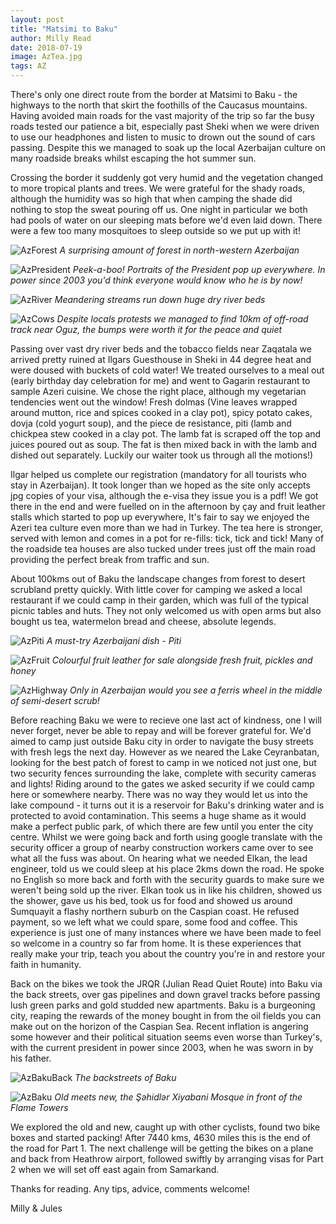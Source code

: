 ```yaml
---
layout: post
title: "Matsimi to Baku"
author: Milly Read
date: 2018-07-19
image: AzTea.jpg
tags: AZ 
--- 
```


There's only one direct route from the border at Matsimi to Baku - the highways to the north that skirt the foothills of the Caucasus mountains. Having avoided main roads for the vast majority of the trip so far the busy roads tested our patience a bit, especially past Sheki when we were driven to use our headphones and listen to music to drown out the sound of cars passing. Despite this we managed to soak up the local Azerbaijan culture on many roadside breaks whilst escaping the hot summer sun. 

Crossing the border it suddenly got very humid and the vegetation changed to more tropical plants and trees. We were grateful for the shady roads, although the humidity was so high that when camping the shade did nothing to stop the sweat pouring off us. One night in particular we both had pools of water on our sleeping mats before we'd even laid down. There were a few too many mosquitoes to sleep outside so we put up with it! 

![AzForest](assets/img/AzForest.JPG) *A surprising amount of forest in north-western Azerbaijan*  

![AzPresident](assets/img/AzPresident.JPG) *Peek-a-boo! Portraits of the President pop up everywhere. In power since 2003 you'd think everyone would know who he is by now!*  

![AzRiver](assets/img/AzRiver.JPG) *Meandering streams run down huge dry river beds*  

![AzCows](assets/img/AzCows.JPG) *Despite locals protests we managed to find 10km of off-road track near Oguz, the bumps were worth it for the peace and quiet*

Passing over vast dry river beds and the tobacco fields near Zaqatala we arrived pretty ruined at Ilgars Guesthouse in Sheki in 44 degree heat and were doused with buckets of cold water! We treated ourselves to a meal out (early birthday day celebration for me) and went to Gagarin restaurant to sample Azeri cuisine. We chose the right place, although my vegetarian tendencies went out the window! Fresh dolmas (Vine leaves wrapped around mutton, rice and spices cooked in a clay pot), spicy potato cakes, dovja (cold yogurt soup), and the piece de resistance, piti (lamb and chickpea stew cooked in a clay pot. The lamb fat is scraped off the top and juices poured out as soup. The fat is then mixed back in with the lamb and dished out separately. Luckily our waiter took us through all the motions!)

Ilgar helped us complete our registration (mandatory for all tourists who stay in Azerbaijan). It took longer than we hoped as the site only accepts jpg copies of your visa, although the e-visa they issue you is a pdf! We got there in the end and were fuelled on in the afternoon by çay and fruit leather stalls which started to pop up everywhere, It's fair to say we enjoyed the Azeri tea culture even more than we had in Turkey. The tea here is stronger, served with lemon and comes in a pot for re-fills: tick, tick and tick! Many of the roadside tea houses are also tucked under trees just off the main road providing the perfect break from traffic and sun.  

About 100kms out of Baku the landscape changes from forest to desert scrubland pretty quickly. With little cover for camping we asked a local restaurant if we could camp in their garden, which was full of the typical picnic tables and huts. They not only welcomed us with open arms but also bought us tea, watermelon bread and cheese, absolute legends. 

![AzPiti](assets/img/AzPiti.jpg) *A must-try Azerbaijani dish - Piti*

![AzFruit](assets/img/AzFruit.JPG) *Colourful fruit leather for sale alongside fresh fruit, pickles and honey*

![AzHighway](assets/img/AzHighway.JPG) *Only in Azerbaijan would you see a ferris wheel in the middle of semi-desert scrub!*

Before reaching Baku we were to recieve one last act of kindness, one I will never forget, never be able to repay and will be forever grateful for. We'd aimed to camp just outside Baku city in order to navigate the busy streets with fresh legs the next day. However as we neared the Lake Ceyranbatan, looking for the best patch of forest to camp in we noticed not just one, but two security fences surrounding the lake, complete with security cameras and lights! Riding around to the gates we asked security if we could camp here or somewhere nearby. There was no way they would let us into the lake compound - it turns out it is a reservoir for Baku's drinking water and is protected to avoid contamination. This seems a huge shame as it would make a perfect public park, of which there are few until you enter the city centre. Whilst we were going back and forth using google translate with the security officer a group of nearby construction workers came over to see what all the fuss was about. On hearing what we needed Elkan, the lead engineer, told us we could sleep at his place 2kms down the road. He spoke no English so more back and forth with the security guards to make sure we weren't being sold up the river. Elkan took us in like his children, showed us the shower, gave us his bed, took us for food and showed us around Sumquayit a flashy northern suburb on the Caspian coast. He refused payment, so we left what we could spare, some food and coffee. This experience is just one of many instances where we have been made to feel so welcome in a country so far from home. It is these experiences that really make your trip, teach you about the country you're in and restore your faith in humanity.  

Back on the bikes we took the JRQR (Julian Read Quiet Route) into Baku via the back streets, over gas pipelines and down gravel tracks before passing lush green parks and gold studded new apartments. Baku is a burgeoning city, reaping the rewards of the money bought in from the oil fields you can make out on the horizon of the Caspian Sea. Recent inflation is angering some however and their political situation seems even worse than Turkey's, with the current president in power since 2003, when he was sworn in by his father.  

![AzBakuBack](assets/img/AzBakuBack.JPG) *The backstreets of Baku*  

![AzBaku](assets/img/AzBaku.jpg) *Old meets new, the Şəhidlər Xiyabani Mosque in front of the Flame Towers*

We explored the old and new, caught up with other cyclists, found two bike boxes and started packing! After 7440 kms, 4630 miles this is the end of the road for Part 1. The next challenge will be getting the bikes on a plane and back from Heathrow airport, followed swiftly by arranging visas for Part 2 when we will set off east again from Samarkand.

Thanks for reading. Any tips, advice, comments welcome!

Milly & Jules


